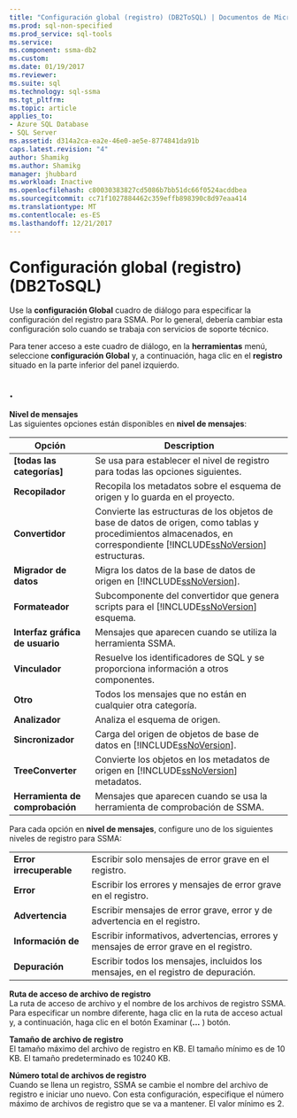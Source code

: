 ```yaml
---
title: "Configuración global (registro) (DB2ToSQL) | Documentos de Microsoft"
ms.prod: sql-non-specified
ms.prod_service: sql-tools
ms.service: 
ms.component: ssma-db2
ms.custom: 
ms.date: 01/19/2017
ms.reviewer: 
ms.suite: sql
ms.technology: sql-ssma
ms.tgt_pltfrm: 
ms.topic: article
applies_to:
- Azure SQL Database
- SQL Server
ms.assetid: d314a2ca-ea2e-46e0-ae5e-8774841da91b
caps.latest.revision: "4"
author: Shamikg
ms.author: Shamikg
manager: jhubbard
ms.workload: Inactive
ms.openlocfilehash: c80030383827cd5086b7bb51dc66f0524acddbea
ms.sourcegitcommit: cc71f1027884462c359effb898390c8d97eaa414
ms.translationtype: MT
ms.contentlocale: es-ES
ms.lasthandoff: 12/21/2017
---
```

# <a name="global-settings-logging-db2tosql"></a>Configuración global (registro) (DB2ToSQL)
Use la **configuración Global** cuadro de diálogo para especificar la configuración del registro para SSMA. Por lo general, debería cambiar esta configuración solo cuando se trabaja con servicios de soporte técnico.  
  
Para tener acceso a este cuadro de diálogo, en la **herramientas** menú, seleccione **configuración Global** y, a continuación, haga clic en el **registro** situado en la parte inferior del panel izquierdo.  
  
## <a name="options"></a>.  
**Nivel de mensajes**  
Las siguientes opciones están disponibles en **nivel de mensajes**:  
  
|Opción|Description|  
|----------|---------------|  
|**[todas las categorías]**|Se usa para establecer el nivel de registro para todas las opciones siguientes.|  
|**Recopilador**|Recopila los metadatos sobre el esquema de origen y lo guarda en el proyecto.|  
|**Convertidor**|Convierte las estructuras de los objetos de base de datos de origen, como tablas y procedimientos almacenados, en correspondiente [!INCLUDE[ssNoVersion](../../includes/ssnoversion_md.md)] estructuras.|  
|**Migrador de datos**|Migra los datos de la base de datos de origen en [!INCLUDE[ssNoVersion](../../includes/ssnoversion_md.md)].|  
|**Formateador**|Subcomponente del convertidor que genera scripts para el [!INCLUDE[ssNoVersion](../../includes/ssnoversion_md.md)] esquema.|  
|**Interfaz gráfica de usuario**|Mensajes que aparecen cuando se utiliza la herramienta SSMA.|  
|**Vinculador**|Resuelve los identificadores de SQL y se proporciona información a otros componentes.|  
|**Otro**|Todos los mensajes que no están en cualquier otra categoría.|  
|**Analizador**|Analiza el esquema de origen.|  
|**Sincronizador**|Carga del origen de objetos de base de datos en [!INCLUDE[ssNoVersion](../../includes/ssnoversion_md.md)].|  
|**TreeConverter**|Convierte los objetos en los metadatos de origen en [!INCLUDE[ssNoVersion](../../includes/ssnoversion_md.md)] metadatos.|  
|**Herramienta de comprobación**|Mensajes que aparecen cuando se usa la herramienta de comprobación de SSMA.|  
  
Para cada opción en **nivel de mensajes**, configure uno de los siguientes niveles de registro para SSMA:  
  
|||  
|-|-|  
|**Error irrecuperable**|Escribir solo mensajes de error grave en el registro.|  
|**Error**|Escribir los errores y mensajes de error grave en el registro.|  
|**Advertencia**|Escribir mensajes de error grave, error y de advertencia en el registro.|  
|**Información de**|Escribir informativos, advertencias, errores y mensajes de error grave en el registro.|  
|**Depuración**|Escribir todos los mensajes, incluidos los mensajes, en el registro de depuración.|  
  
**Ruta de acceso de archivo de registro**  
La ruta de acceso de archivo y el nombre de los archivos de registro SSMA. Para especificar un nombre diferente, haga clic en la ruta de acceso actual y, a continuación, haga clic en el botón Examinar (**...** ) botón.  
  
**Tamaño de archivo de registro**  
El tamaño máximo del archivo de registro en KB. El tamaño mínimo es de 10 KB. El tamaño predeterminado es 10240 KB.  
  
**Número total de archivos de registro**  
Cuando se llena un registro, SSMA se cambie el nombre del archivo de registro e iniciar uno nuevo. Con esta configuración, especifique el número máximo de archivos de registro que se va a mantener. El valor mínimo es 2.  
  
